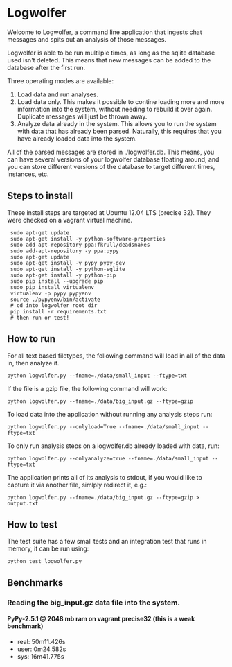 Logwolfer
=========

Welcome to Logwolfer, a command line application that ingests chat messages and
spits out an analysis of those messages.

Logwolfer is able to be run multilple times, as long as the sqlite database used
isn't deleted. This means that new messages can be added to the database after
the first run.

Three operating modes are available:

1. Load data and run analyses.
2. Load data only. This makes it possible to contine loading more and more information
   into the system, without needing to rebuild it over again. Duplicate messages will
   just be thrown away.
3. Analyze data already in the system. This allows you to run the system with data
   that has already been parsed. Naturally, this requires that you have already loaded
   data into the system.

All of the parsed messages are stored in ./logwolfer.db. This means, you can have
several versions of your logwolfer database floating around, and you can store different
versions of the database to target different times, instances, etc.

Steps to install
----------------

These install steps are targeted at Ubuntu 12.04 LTS (precise 32). They were checked
on a vagrant virtual machine.

     sudo apt-get update
     sudo apt-get install -y python-software-properties
     sudo add-apt-repository ppa:fkrull/deadsnakes
     sudo add-apt-repository -y ppa:pypy
     sudo apt-get update
     sudo apt-get install -y pypy pypy-dev
     sudo apt-get install -y python-sqlite
     sudo apt-get install -y python-pip
     sudo pip install --upgrade pip
     sudo pip install virtualenv
     virtualenv -p pypy pypyenv
     source ./pypyenv/bin/activate
     # cd into logwolfer root dir
     pip install -r requirements.txt
     # then run or test!
   

How to run
----------

For all text based filetypes, the following command will load in all of the
data in, then analyze it.

    python logwolfer.py --fname=./data/small_input --ftype=txt

If the file is a gzip file, the following command will work:

    python logwolfer.py --fname=./data/big_input.gz --ftype=gzip

To load data into the application without running any analysis steps run:

    python logwolfer.py --onlyload=True --fname=./data/small_input --ftype=txt

To only run analysis steps on a logwolfer.db already loaded with data, run:

    python logwolfer.py --onlyanalyze=true --fname=./data/small_input --ftype=txt

The application prints all of its analysis to stdout, if you would like to
capture it via another file, simlply redirect it, e.g.:

    python logwolfer.py --fname=./data/big_input.gz --ftype=gzip > output.txt

How to test
-----------

The test suite has a few small tests and an integration test that runs in
memory, it can be run using:

    python test_logwolfer.py

Benchmarks
----------

### Reading the big_input.gz data file into the system.

#### PyPy-2.5.1 @ 2048 mb ram on vagrant precise32 (this is a weak benchmark)
- real:	50m11.426s
- user:	0m24.582s
- sys:	16m41.775s
